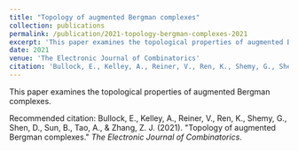 ```yaml
---
title: "Topology of augmented Bergman complexes"
collection: publications
permalink: /publication/2021-topology-bergman-complexes-2021
excerpt: 'This paper examines the topological properties of augmented Bergman complexes.'
date: 2021
venue: 'The Electronic Journal of Combinatorics'
citation: 'Bullock, E., Kelley, A., Reiner, V., Ren, K., Shemy, G., Shen, D., Sun, B., Tao, A., &amp; Zhang, Z. J. (2021). &amp;quot;Topology of augmented Bergman complexes.&amp;quot; <i>The Electronic Journal of Combinatorics</i>.'
---
```

This paper examines the topological properties of augmented Bergman complexes.

Recommended citation: Bullock, E., Kelley, A., Reiner, V., Ren, K., Shemy, G., Shen, D., Sun, B., Tao, A., & Zhang, Z. J. (2021). &quot;Topology of augmented Bergman complexes.&quot; <i>The Electronic Journal of Combinatorics</i>.